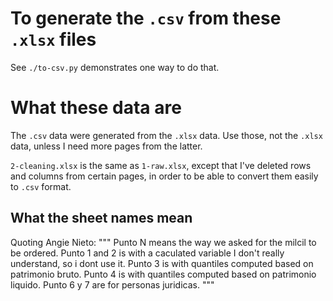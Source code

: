 # To generate the `.csv` from these `.xlsx` files

See `./to-csv.py` demonstrates one way to do that.


# What these data are

The `.csv` data were generated from the `.xlsx` data.
Use those, not the `.xlsx` data,
unless I need more pages from the latter.

`2-cleaning.xlsx` is the same as `1-raw.xlsx`,
except that I've deleted rows and columns from certain pages,
in order to be able to convert them easily to `.csv` format.


## What the sheet names mean

Quoting Angie Nieto:
"""
Punto N means the way we asked for the milcil to be ordered.
Punto 1 and 2 is with a caculated variable I don't really understand,
so i dont use it.
Punto 3 is with quantiles computed based on patrimonio bruto.
Punto 4 is with quantiles computed based on patrimonio liquido.
Punto 6 y 7 are for personas juridicas.
"""
